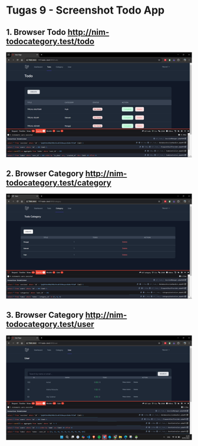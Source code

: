 # Tugas 9 - Screenshot Todo App

  ## 1. Browser Todo http://nim-todocategory.test/todo
  ![alt text](<screenshot/tugas9/Screenshot 2025-05-20 210523.png>)

  ## 2. Browser Category http://nim-todocategory.test/category 
  ![alt text](<screenshot/tugas9/Screenshot 2025-05-20 210514.png>)

  ## 3. Browser Category http://nim-todocategory.test/user
  ![alt text](<screenshot/tugas9/Screenshot 2025-05-20 210857.png>)